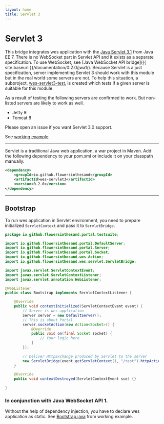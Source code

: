```yaml
---
layout: home
title: Servlet 3
---
```


# Servlet 3
This bridge integrates wes application with the [Java Servlet 3.1](http://docs.oracle.com/javaee/7/tutorial/doc/servlets.htm#BNAFD) from Java EE 7. There is no WebSocket part in Servlet API and it exists as a separate specification. To use WebSocket, see [Java WebSocket API bridge]({{ site.baseurl }}/documentation/0.2.0/jwa1/). Because Servlet is a just specification, server implementing Servlet 3 should work with this module but in the real world some servers are not. To help this situation, a subproject, [wes-servlet3-test](https://github.com/flowersinthesand/wes-servlet3-test), is created which tests if a given server is suitable for this module.

As a result of testing the following servers are confirmed to work. But non-listed servers are likely to work as well.

<ul class="inline-list">
	<li>Jetty 9</li>
	<li>Tomcat 8</li>
</ul>

Please open an issue if you want Servlet 3.0 support.

See [working example](https://github.com/flowersinthesand/portal-java-examples/tree/master/server/platform/jee7).

---

Servlet is a traditional Java web application, a war project in Maven. Add the following dependency to your pom.xml or include it on your classpath manually.

```xml
<dependency>
    <groupId>io.github.flowersinthesand</groupId>
    <artifactId>wes-servlet3</artifactId>
    <version>0.2.0</version>
</dependency>
```

---

## Bootstrap

To run wes application in Servlet environment, you need to prepare initialized `ServletContext` and pass it to `ServletBridge`.

```java
package io.github.flowersinthesand.portal.testsuite;

import io.github.flowersinthesand.portal.DefaultServer;
import io.github.flowersinthesand.portal.Server;
import io.github.flowersinthesand.portal.Socket;
import io.github.flowersinthesand.wes.Action;
import io.github.flowersinthesand.wes.servlet.ServletBridge;

import javax.servlet.ServletContextEvent;
import javax.servlet.ServletContextListener;
import javax.servlet.annotation.WebListener;

@WebListener
public class Bootstrap implements ServletContextListener {

	@Override
	public void contextInitialized(ServletContextEvent event) {
		// Server is wes application
		Server server = new DefaultServer();
		// This is about Portal
		server.socketAction(new Action<Socket>() {
			@Override
			public void on(final Socket socket) {
				// Your logic here
			}
		});
		
		// Deliver HttpExchange produced by Servlet to the server
		new ServletBridge(event.getServletContext(), "/test").httpAction(server.httpAction());
	}

	@Override
	public void contextDestroyed(ServletContextEvent sce) {}
	
}
```

### In conjunction with Java WebSocket API 1.

Without the help of dependency injection, you have to declare wes application as static. See [Bootstrap.java](https://github.com/flowersinthesand/portal-java-examples/blob/master/server/platform/jee7/src/main/java/io/github/flowersinthesand/portal/testsuite/Bootstrap.java) from working example.
